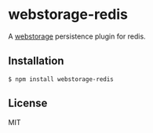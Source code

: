 # webstorage-redis

A [webstorage] persistence plugin for redis.

## Installation

```
$ npm install webstorage-redis
```

## License

MIT

[webstorage]: https://github.com/tatsuyaoiw/webstorage
